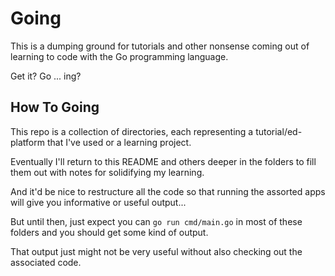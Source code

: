# Going

This is a dumping ground for tutorials and other nonsense coming out of learning to code with the Go programming language.

Get it? Go ... ing?

## How To Going

This repo is a collection of directories, each representing a tutorial/ed-platform that I've used or a learning project.

Eventually I'll return to this README and others deeper in the folders to fill them out with notes for solidifying my learning.

And it'd be nice to restructure all the code so that running the assorted apps will give you informative or useful output...

But until then, just expect you can `go run cmd/main.go` in most of these folders and you should get some kind of output.

That output just might not be very useful without also checking out the associated code.
